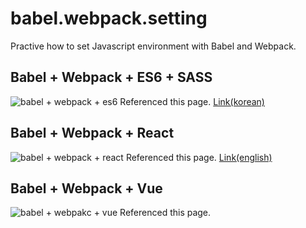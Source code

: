 # babel.webpack.setting

Practive how to set Javascript environment with Babel and Webpack.

## Babel + Webpack + ES6 + SASS

![babel + webpack + es6](https://poiemaweb.com/img/babel-webpack.png)
Referenced this page. [Link(korean)](https://poiemaweb.com/es6-babel-webpack-1)

## Babel + Webpack + React

![babel + webpack + react](https://miro.medium.com/max/1200/1*6ItHoU8x6M-m7-Pt2UG7cw.png)
Referenced this page. [Link(english)](https://blog.usejournal.com/setting-up-react-webpack-4-babel-7-from-scratch-2019-b771dca2f637)

## Babel + Webpack + Vue

![babel + webpakc + vue](https://i.imgur.com/avEUftE.png)
Referenced this page.